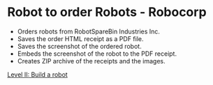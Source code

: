 # Robot to order Robots - Robocorp
- Orders robots from RobotSpareBin Industries Inc.
- Saves the order HTML receipt as a PDF file.
- Saves the screenshot of the ordered robot.
- Embeds the screenshot of the robot to the PDF receipt.
- Creates ZIP archive of the receipts and the images.

[Level II: Build a robot](https://robocorp.com/docs/courses/build-a-robot)
